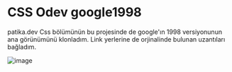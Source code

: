 # CSS Odev google1998

patika.dev Css bölümünün bu projesinde de google'ın 1998 versiyonunun ana görünümünü klonladım.
Link yerlerine de orjinalinde bulunan uzantıları bağladım.

![image](https://github.com/hamdeth3/css_odev1998/assets/60409526/ca2eadfc-be31-4da9-a070-562f4c4c9ada)
